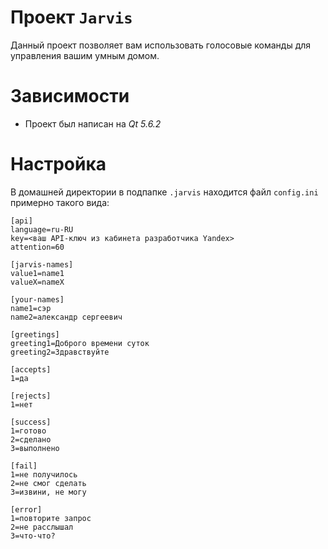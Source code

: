 # Проект `Jarvis`

Данный проект позволяет вам использовать голосовые команды для управления вашим умным домом.

# Зависимости

* Проект был написан на *Qt 5.6.2*

# Настройка

В домашней директории в подпапке `.jarvis` находится файл `config.ini` примерно такого вида:

	[api]
	language=ru-RU
	key=<ваш API-ключ из кабинета разработчика Yandex>
	attention=60

	[jarvis-names]
	value1=name1
	valueX=nameX

	[your-names]
	name1=сэр
	name2=александр сергеевич

	[greetings]
	greeting1=Доброго времени суток
	greeting2=Здравствуйте

	[accepts]
	1=да

	[rejects]
	1=нет

	[success]
	1=готово
	2=сделано
	3=выполнено

	[fail]
	1=не получилось
	2=не смог сделать
	3=извини, не могу

	[error]
	1=повторите запрос
	2=не расслышал
	3=что-что?
